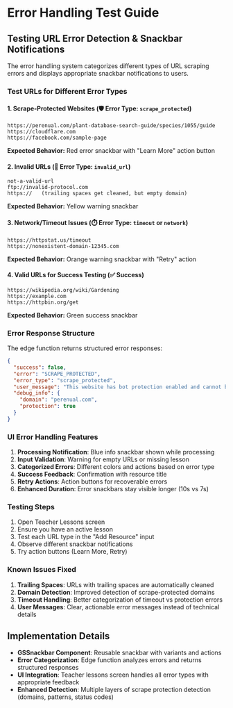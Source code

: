 # Error Handling Test Guide

## Testing URL Error Detection & Snackbar Notifications

The error handling system categorizes different types of URL scraping errors and displays appropriate snackbar notifications to users.

### Test URLs for Different Error Types

#### 1. Scrape-Protected Websites (🛡️ Error Type: `scrape_protected`)
```
https://perenual.com/plant-database-search-guide/species/1055/guide 
https://cloudflare.com
https://facebook.com/sample-page
```
**Expected Behavior:** Red error snackbar with "Learn More" action button

#### 2. Invalid URLs (🔗 Error Type: `invalid_url`)
```
not-a-valid-url
ftp://invalid-protocol.com
https://   (trailing spaces get cleaned, but empty domain)
```
**Expected Behavior:** Yellow warning snackbar

#### 3. Network/Timeout Issues (⏱️ Error Type: `timeout` or `network`)
```
https://httpstat.us/timeout
https://nonexistent-domain-12345.com
```
**Expected Behavior:** Orange warning snackbar with "Retry" action

#### 4. Valid URLs for Success Testing (✅ Success)
```
https://wikipedia.org/wiki/Gardening
https://example.com
https://httpbin.org/get
```
**Expected Behavior:** Green success snackbar

### Error Response Structure

The edge function returns structured error responses:

```json
{
  "success": false,
  "error": "SCRAPE_PROTECTED",
  "error_type": "scrape_protected",
  "user_message": "This website has bot protection enabled and cannot be scraped. Please try a different URL.",
  "debug_info": {
    "domain": "perenual.com",
    "protection": true
  }
}
```

### UI Error Handling Features

1. **Processing Notification**: Blue info snackbar shown while processing
2. **Input Validation**: Warning for empty URLs or missing lesson
3. **Categorized Errors**: Different colors and actions based on error type
4. **Success Feedback**: Confirmation with resource title
5. **Retry Actions**: Action buttons for recoverable errors
6. **Enhanced Duration**: Error snackbars stay visible longer (10s vs 7s)

### Testing Steps

1. Open Teacher Lessons screen
2. Ensure you have an active lesson
3. Test each URL type in the "Add Resource" input
4. Observe different snackbar notifications
5. Try action buttons (Learn More, Retry)

### Known Issues Fixed

1. **Trailing Spaces**: URLs with trailing spaces are automatically cleaned
2. **Domain Detection**: Improved detection of scrape-protected domains
3. **Timeout Handling**: Better categorization of timeout vs protection errors
4. **User Messages**: Clear, actionable error messages instead of technical details

## Implementation Details

- **GSSnackbar Component**: Reusable snackbar with variants and actions
- **Error Categorization**: Edge function analyzes errors and returns structured responses
- **UI Integration**: Teacher lessons screen handles all error types with appropriate feedback
- **Enhanced Detection**: Multiple layers of scrape protection detection (domains, patterns, status codes) 